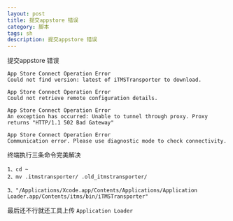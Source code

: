 ```yaml
---
layout: post
title: 提交appstore 错误
category: 脚本
tags: sh
description: 提交appstore 错误
---
```


提交appstore 错误
	
	App Store Connect Operation Error
	Could not find version: latest of iTMSTransporter to download.
	
	App Store Connect Operation Error
	Could not retrieve remote configuration details.
	
	App Store Connect Operation Error
	An exception has occurred: Unable to tunnel through proxy. Proxy returns "HTTP/1.1 502 Bad Gateway"
	
	App Store Connect Operation Error
	Communication error. Please use diagnostic mode to check connectivity.
	
	
终端执行三条命令完美解决

	1、cd ~
	2、mv .itmstransporter/ .old_itmstransporter/
	
	3、"/Applications/Xcode.app/Contents/Applications/Application Loader.app/Contents/itms/bin/iTMSTransporter"
	
	
最后还不行就还工具上传 ```Application Loader```